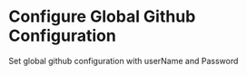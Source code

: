  <h1>Configure Global Github Configuration</h1>

<p>
  Set global github configuration with userName and Password
</p>

